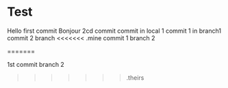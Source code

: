 # Test

Hello first commit
Bonjour 2cd commit
commit in local 1
commit 1 in branch1
commit 2  branch
<<<<<<< .mine
commit 1  branch 2

=======

1st commit branch 2
>>>>>>> .theirs
